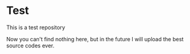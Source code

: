 # Test
This is a test repository

Now you can't find nothing here, but in the future I will upload the best source codes ever.
